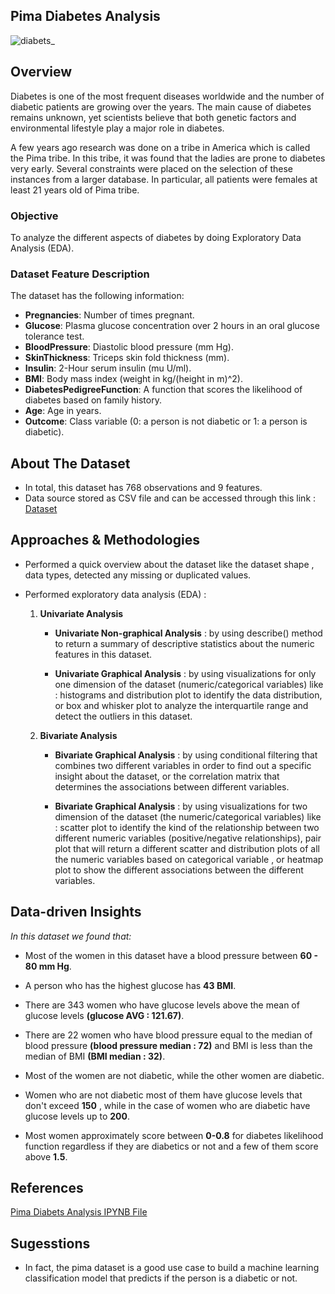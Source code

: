 ## Pima Diabetes Analysis

![diabets_](https://github.com/hayasalman/Pima-Diabetes-Analysis/assets/71796909/55aad137-2468-4e23-96f5-54de056a3c1c)

## Overview

Diabetes is one of the most frequent diseases worldwide and the number of diabetic patients are growing over the years. The main cause of diabetes remains unknown, yet scientists believe that both genetic factors and environmental lifestyle play a major role in diabetes.

A few years ago research was done on a tribe in America which is called the Pima tribe. In this tribe, it was found that the ladies are prone to diabetes very early. Several constraints were placed on the selection of these instances from a larger database. In particular, all patients were females at least 21 years old of Pima tribe.

### Objective

To analyze the different aspects of diabetes by doing Exploratory Data Analysis (EDA).

### Dataset Feature Description

The dataset has the following information:

- **Pregnancies**: Number of times pregnant.
- **Glucose**: Plasma glucose concentration over 2 hours in an oral glucose tolerance test.
- **BloodPressure**: Diastolic blood pressure (mm Hg).
- **SkinThickness**: Triceps skin fold thickness (mm).
- **Insulin**: 2-Hour serum insulin (mu U/ml).
- **BMI**: Body mass index (weight in kg/(height in m)^2).
- **DiabetesPedigreeFunction**: A function that scores the likelihood of diabetes based on family history.
- **Age**: Age in years.
- **Outcome**: Class variable (0: a person is not diabetic or 1: a person is diabetic).

## About The Dataset

- In total, this dataset has 768 observations and 9 features.
- Data source stored as CSV file and can be accessed through this link : [Dataset](https://github.com/hayasalman/Pima-Diabetes-Analysis/blob/main/diabetes.csv)


## Approaches & Methodologies

- Performed a quick overview about the dataset like the dataset shape , data types, detected any missing or duplicated values.

- Performed exploratory data analysis (EDA) :

    1. **Univariate Analysis**
       
       - **Univariate Non-graphical Analysis** : by using describe() method to return a summary of descriptive statistics about the numeric 
           features in this dataset.
      
       - **Univariate Graphical Analysis** : by using visualizations for only one dimension of the dataset (numeric/categorical variables) like : 
           histograms and distribution plot to identify the data distribution, or box and whisker plot to analyze the interquartile range and 
           detect the outliers in this dataset.
         
    2. **Bivariate Analysis**
      
       - **Bivariate Graphical Analysis** : by using conditional filtering that combines two different variables in order to find out a specific 
           insight about the dataset, or the correlation matrix that determines the associations between different variables.

       - **Bivariate Graphical Analysis** :  by using visualizations for two dimension of the dataset (the numeric/categorical variables) like : 
           scatter plot to identify the kind of the relationship between two different numeric variables (positive/negative relationships), pair 
           plot that will return a different scatter and distribution plots of all the numeric variables based on categorical variable , or heatmap 
           plot to show the different associations between the different variables.


 ## Data-driven Insights

  *In this dataset we found that:*
  
 - Most of the women in this dataset have a blood pressure between **60 - 80 mm Hg**.
   
 - A person who has the highest glucose has **43 BMI**.
   
 - There are 343 women who have glucose levels above the mean of glucose levels **(glucose AVG : 121.67)**.
   
 - There are 22 women who have blood pressure equal to the median of blood pressure **(blood pressure median : 72)** and BMI is less than the 
    median of BMI **(BMI median : 32)**.
  
- Most of the women are not diabetic, while the other women are diabetic.
  
- Women who are not diabetic most of them have glucose levels that don't exceed **150** , while in the case of women who are diabetic have glucose 
  levels up to **200**.

- Most women approximately score between **0-0.8** for diabetes likelihood function regardless if they are diabetics or not and a few of them score 
  above **1.5**.

## References

[Pima Diabets Analysis IPYNB File](https://github.com/hayasalman/Pima-Diabetes-Analysis/blob/main/Pima%20Diabetes%20Analysis_.ipynb)


## Sugesstions

- In fact, the pima dataset is a good use case to build a machine learning classification model that predicts if the person is a diabetic or not.
